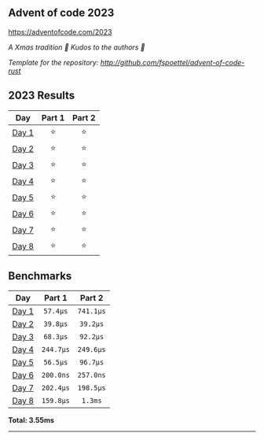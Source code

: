 ## Advent of code 2023

https://adventofcode.com/2023

_A Xmas tradition 🎅 Kudos to the authors 🎉_


_Template for the repository: http://github.com/fspoettel/advent-of-code-rust_


<!--- advent_readme_stars table --->
## 2023 Results

| Day | Part 1 | Part 2 |
| :---: | :---: | :---: |
| [Day 1](https://adventofcode.com/2023/day/1) | ⭐ | ⭐ |
| [Day 2](https://adventofcode.com/2023/day/2) | ⭐ | ⭐ |
| [Day 3](https://adventofcode.com/2023/day/3) | ⭐ | ⭐ |
| [Day 4](https://adventofcode.com/2023/day/4) | ⭐ | ⭐ |
| [Day 5](https://adventofcode.com/2023/day/5) | ⭐ | ⭐ |
| [Day 6](https://adventofcode.com/2023/day/6) | ⭐ | ⭐ |
| [Day 7](https://adventofcode.com/2023/day/7) | ⭐ | ⭐ |
| [Day 8](https://adventofcode.com/2023/day/8) | ⭐ | ⭐ |
<!--- advent_readme_stars table --->

<!--- benchmarking table --->
## Benchmarks

| Day | Part 1 | Part 2 |
| :---: | :---: | :---:  |
| [Day 1](./src/bin/01.rs) | `57.4µs` | `741.1µs` |
| [Day 2](./src/bin/02.rs) | `39.8µs` | `39.2µs` |
| [Day 3](./src/bin/03.rs) | `68.3µs` | `92.2µs` |
| [Day 4](./src/bin/04.rs) | `244.7µs` | `249.6µs` |
| [Day 5](./src/bin/05.rs) | `56.5µs` | `96.7µs` |
| [Day 6](./src/bin/06.rs) | `200.0ns` | `257.0ns` |
| [Day 7](./src/bin/07.rs) | `202.4µs` | `198.5µs` |
| [Day 8](./src/bin/08.rs) | `159.8µs` | `1.3ms` |

**Total: 3.55ms**
<!--- benchmarking table --->

---

